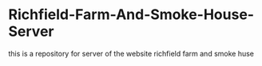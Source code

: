 # Richfield-Farm-And-Smoke-House-Server
this is a repository for server of the website richfield farm and smoke huse
